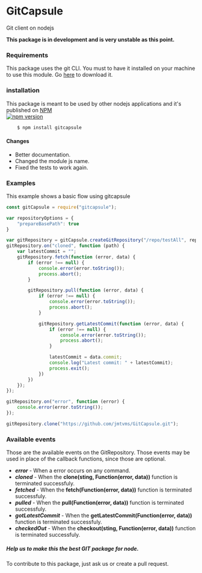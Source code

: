 # GitCapsule
Git client on nodejs

**This package is in development and is very unstable as this point.**

### Requirements
This package uses the git CLI. You must to have it installed on your machine to use this module. Go [here](https://git-scm.com/) to download it.

### installation   
This package is meant to be used by other nodejs applications and it's published on [NPM](https://www.npmjs.com/package/gitcapsule)   
[![npm version](https://badge.fury.io/js/gitcapsule.svg)](https://badge.fury.io/js/gitcapsule)

```sh
    $ npm install gitcapsule
```
#### Changes
* Better documentation.
* Changed the module js name.
* Fixed the tests to work again.

### Examples
This example shows a basic flow using gitcapsule
```javascript
const gitCapsule = require("gitcapsule");

var repositoryOptions = {
    "prepareBasePath": true
}

var gitRepository = gitCapsule.createGitRepository("/repo/testAll", repositoryOptions)
gitRepository.on("cloned", function (path) {
    var latestCommit = "";
    gitRepository.fetch(function (error, data) {
        if (error !== null) {
            console.error(error.toString());
            process.abort();
        }

        gitRepository.pull(function (error, data) {
            if (error !== null) {
                console.error(error.toString());
                process.abort();
            }

            gitRepository.getLatestCommit(function (error, data) {
                if (error !== null) {
                    console.error(error.toString());
                    process.abort();
                }

                latestCommit = data.commit;
                console.log("Latest commit: " + latestCommit);
                process.exit();
            })
        })
    });
});

gitRepository.on("error", function (error) {
    console.error(error.toString());
});

gitRepository.clone("https://github.com/jmtvms/GitCapsule.git");
```

### Available events
Those are the available events on the GitRepository. Those events may be used in place of the callback functions, since those are optional.
* _**error**_ - When a error occurs on any command.
* _**cloned**_ - When the **clone(sting, Function(error, data))** function is terminated successfuly.
* _**fetched**_ - When the **fetch(Function(error, data))** function is terminated successfuly.
* _**pulled**_ - When the **pull(Function(error, data))** function is terminated successfuly.
* _**gotLatestCommit**_ - When the **getLatestCommit(Function(error, data))** function is terminated successfuly.
* _**checkedOut**_ - When the **checkout(sting, Function(error, data))** function is terminated successfuly.

##### Help us to make this the best GIT package for node.   
To contribute to this package, just ask us or create a pull request.
